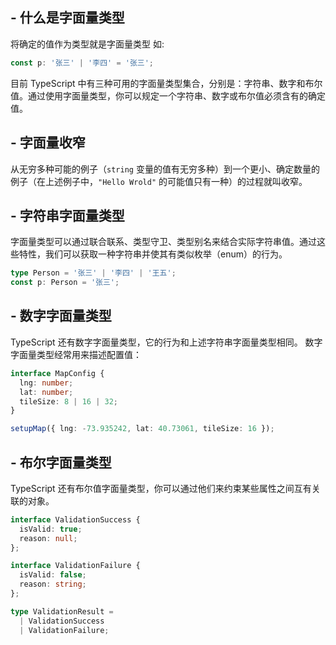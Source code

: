 ## - 什么是字面量类型
将确定的值作为类型就是字面量类型
如:
```ts
const p: '张三' | '李四' = '张三';
```

目前 TypeScript 中有三种可用的字面量类型集合，分别是：字符串、数字和布尔值。通过使用字面量类型，你可以规定一个字符串、数字或布尔值必须含有的确定值。

## - 字面量收窄
从无穷多种可能的例子（`string` 变量的值有无穷多种）到一个更小、确定数量的例子（在上述例子中，`"Hello Wrold"` 的可能值只有一种）的过程就叫收窄。

## - 字符串字面量类型
字面量类型可以通过联合联系、类型守卫、类型别名来结合实际字符串值。通过这些特性，我们可以获取一种字符串并使其有类似枚举（enum）的行为。
```ts
type Person = '张三' | '李四' | '王五';
const p: Person = '张三';
```

## - 数字字面量类型
TypeScript 还有数字字面量类型，它的行为和上述字符串字面量类型相同。
数字字面量类型经常用来描述配置值：
```ts
interface MapConfig {
  lng: number;
  lat: number;
  tileSize: 8 | 16 | 32;
}

setupMap({ lng: -73.935242, lat: 40.73061, tileSize: 16 });
```

## - 布尔字面量类型
TypeScript 还有布尔值字面量类型，你可以通过他们来约束某些属性之间互有关联的对象。
```ts
interface ValidationSuccess {
  isValid: true;
  reason: null;
};

interface ValidationFailure {
  isValid: false;
  reason: string;
};

type ValidationResult =
  | ValidationSuccess
  | ValidationFailure;
  ```